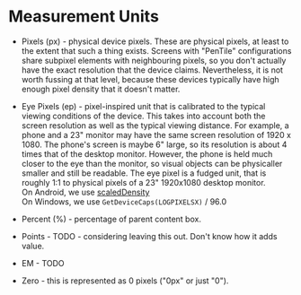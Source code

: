 Measurement Units
=================

* Pixels (px) - physical device pixels. These are physical pixels, at least
to the extent that such a thing exists. Screens with "PenTile" configurations
share subpixel elements with neighbouring pixels, so you don't actually
have the exact resolution that the device claims. Nevertheless, it is not
worth fussing at that level, because these devices typically have high
enough pixel density that it doesn't matter.

* Eye Pixels (ep) - pixel-inspired unit that is calibrated to the typical
viewing conditions of the device. This takes into account both the screen
resolution as well as the typical viewing distance. For example, a phone
and a 23" monitor may have the same screen resolution of 1920 x 1080.
The phone's screen is maybe 6" large, so its resolution is about 4 times
that of the desktop monitor. However, the phone is held much closer to the
eye than the monitor, so visual objects can be physicaller smaller and still
be readable. The eye pixel is a fudged unit, that is roughly 1:1 to
physical pixels of a 23" 1920x1080 desktop monitor.  
On Android, we use [scaledDensity](http://developer.android.com/reference/android/util/DisplayMetrics.html#scaledDensity)  
On Windows, we use `GetDeviceCaps(LOGPIXELSX)` / 96.0

* Percent (%) - percentage of parent content box.
* Points - TODO - considering leaving this out. Don't know how it adds value.
* EM - TODO
* Zero - this is represented as 0 pixels ("0px" or just "0").
